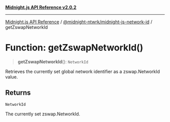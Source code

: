 [**Midnight.js API Reference v2.0.2**](../../../README.md)

***

[Midnight.js API Reference](../../../packages.md) / [@midnight-ntwrk/midnight-js-network-id](../README.md) / getZswapNetworkId

# Function: getZswapNetworkId()

> **getZswapNetworkId**(): `NetworkId`

Retrieves the currently set global network identifier as a zswap.NetworkId value.

## Returns

`NetworkId`

The currently set zswap.NetworkId.
